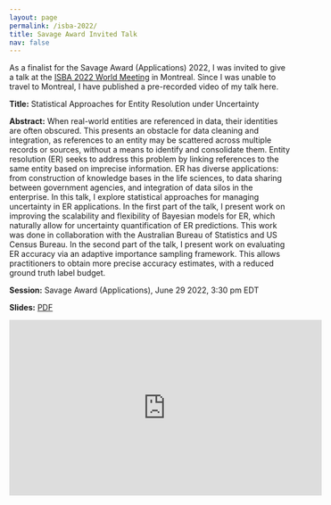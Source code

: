 ```yaml
---
layout: page
permalink: /isba-2022/
title: Savage Award Invited Talk
nav: false
---
```


As a finalist for the Savage Award (Applications) 2022, I was invited to give a talk at the
[ISBA 2022 World Meeting](https://isbawebmaster.github.io/ISBA2022/) in Montreal.
Since I was unable to travel to Montreal, I have published a pre-recorded video of my talk here.

**Title:**
Statistical Approaches for Entity Resolution under Uncertainty

**Abstract:**
When real-world entities are referenced in data, their identities are often
obscured.
This presents an obstacle for data cleaning and integration, as references to
an entity may be scattered across multiple records or sources, without a
means to identify and consolidate them.
Entity resolution (ER) seeks to address this problem by linking references to
the same entity based on imprecise information.
ER has diverse applications: from construction of knowledge bases in the life
sciences, to data sharing between government agencies, and integration of data
silos in the enterprise.
In this talk, I explore statistical approaches for managing uncertainty in
ER applications.
In the first part of the talk, I present work on improving the scalability
and flexibility of Bayesian models for ER, which naturally allow for
uncertainty quantification of ER predictions.
This work was done in collaboration with the Australian Bureau of Statistics
and US Census Bureau.
In the second part of the talk, I present work on evaluating ER accuracy via
an adaptive importance sampling framework.
This allows practitioners to obtain more precise accuracy estimates, with a
reduced ground truth label budget.

**Session:**
Savage Award (Applications), June 29 2022, 3:30 pm EDT

**Slides:**
[PDF](/assets/pdf/savage_award_slides_29jun22.pdf)

<iframe width="560" height="315" src="https://www.youtube.com/embed/PujthqvRaNQ?si=Fqxf20JiIjA5PXaz" title="YouTube video player" frameborder="0" allow="accelerometer; autoplay; clipboard-write; encrypted-media; gyroscope; picture-in-picture; web-share" referrerpolicy="strict-origin-when-cross-origin" allowfullscreen></iframe>
